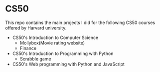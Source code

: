 # CS50
This repo contains the main projects I did for the following CS50 courses offered by Harvard university.
- CS50's Introduction to Computer Science
  - Mollybox(Movie rating website)
  - Finance
- CS50's Introduction to Programming with Python
  - Scrabble game
- CS50's Web programming with Python and JavaScript
